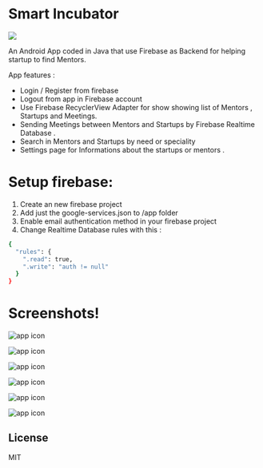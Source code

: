 # Smart Incubator

![](https://image.ibb.co/nQT12d/Screenshot_20180528_212525.png)

An Android App coded in Java that use Firebase as Backend for helping startup to find Mentors. 

App features : 

  - Login / Register from firebase 
  - Logout from app in Firebase account
  - Use Firebase RecyclerView Adapter for show showing list of Mentors , Startups and Meetings.
  - Sending Meetings between Mentors and Startups by Firebase Realtime Database . 
  - Search in Mentors and Startups by need or speciality 
  - Settings page for Informations about the startups or mentors . 

# Setup firebase:
1. Create an new firebase project 
2. Add just the google-services.json to /app folder
3. Enable email authentication method in your firebase project
4. Change Realtime Database rules with this : 

```sh
{
  "rules": {
    ".read": true,
    ".write": "auth != null"
  }
}
```



# Screenshots!
![app icon](https://image.ibb.co/kMexay/Screenshot_20180528_212525.png)

![app icon](https://preview.ibb.co/etFQTJ/Screenshot_20180528_212559.png)

![app icon](https://image.ibb.co/fBBM2d/Screenshot_20180528_212603.png)

![app icon](https://preview.ibb.co/ktRcay/Screenshot_20180528_212532.png)

![app icon](https://preview.ibb.co/dZijNd/Screenshot_20180528_212540.png)

![app icon](https://preview.ibb.co/cRzr2d/Screenshot_20180528_212545.png)

License
----

MIT
